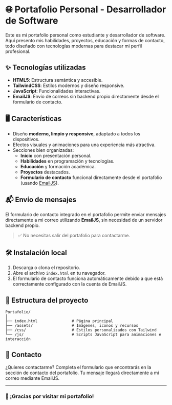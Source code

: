 
# 🌐 Portafolio Personal - Desarrollador de Software

Este es mi portafolio personal como estudiante y desarrollador de software. Aquí presento mis habilidades, proyectos, educación y formas de contacto, todo diseñado con tecnologías modernas para destacar mi perfil profesional.

## ✨ Tecnologías utilizadas

- **HTML5**: Estructura semántica y accesible.
- **TailwindCSS**: Estilos modernos y diseño responsive.
- **JavaScript**: Funcionalidades interactivas.
- **EmailJS**: Envío de correos sin backend propio directamente desde el formulario de contacto.

## 🖥️ Características

- Diseño **moderno, limpio y responsive**, adaptado a todos los dispositivos.
- Efectos visuales y animaciones para una experiencia más atractiva.
- Secciones bien organizadas:
  - **Inicio** con presentación personal.
  - **Habilidades** en programación y tecnologías.
  - **Educación** y formación académica.
  - **Proyectos** destacados.
  - **Formulario de contacto** funcional directamente desde el portafolio (usando [EmailJS](https://www.emailjs.com)).

## 📬 Envío de mensajes

El formulario de contacto integrado en el portafolio permite enviar mensajes directamente a mi correo utilizando **EmailJS**, sin necesidad de un servidor backend propio.  
> ✅ No necesitas salir del portafolio para contactarme.

## 🛠️ Instalación local

1. Descarga o clona el repositorio.
2. Abre el archivo `index.html` en tu navegador.
3. El formulario de contacto funciona automáticamente debido a que está correctamente configurado con la cuenta de EmailJS.

## 📁 Estructura del proyecto

```
Portafolio/
│
├── index.html               # Página principal
├── /assets/                 # Imágenes, iconos y recursos
├── /css/                    # Estilos personalizados con Tailwind
└── /js/                     # Scripts JavaScript para animaciones e interacción
```

## 📩 Contacto

¿Quieres contactarme? Completa el formulario que encontrarás en la sección de contacto del portafolio. Tu mensaje llegará directamente a mi correo mediante EmailJS.

---

### 💼 ¡Gracias por visitar mi portafolio!
